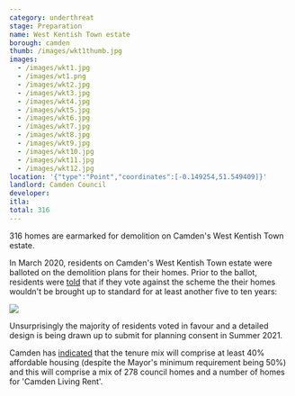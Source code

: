 ```yaml
---
category: underthreat
stage: Preparation
name: West Kentish Town estate 
borough: camden
thumb: /images/wkt1thumb.jpg
images:
  - /images/wkt1.jpg
  - /images/wt1.png
  - /images/wkt2.jpg
  - /images/wkt3.jpg
  - /images/wkt4.jpg
  - /images/wkt5.jpg
  - /images/wkt6.jpg
  - /images/wkt7.jpg
  - /images/wkt8.jpg
  - /images/wkt9.jpg
  - /images/wkt10.jpg
  - /images/wkt11.jpg
  - /images/wkt12.jpg
location: '{"type":"Point","coordinates":[-0.149254,51.549409]}'
landlord: Camden Council
developer:
itla:
total: 316
---
```

316 homes are earmarked for demolition on Camden's West Kentish Town estate.

In March 2020, residents on Camden's West Kentish Town estate were balloted on the demolition plans for their homes.
Prior to the ballot, residents were [told](/images/wtoffer.pdf) that if they vote against the scheme the their homes wouldn't be brought up to standard for at least another five to ten years: 

<img src="/images/wktvote.png" class="img-fluid rounded img-thumbnail">

Unsurprisingly the majority of residents voted in favour and a detailed design is being drawn up to submit for planning consent in Summer 2021.

Camden has [indicated](https://www.camden.gov.uk/documents/20142/0/Landlord+Offer.pdf/3ad1506b-c675-eba6-b346-f542b47a7f1d?t=1581423416504) that the tenure mix will comprise at least 40% affordable housing (despite the Mayor's minimum requirement being 50%) and this will comprise a mix of 278 council homes and a number of homes for 'Camden Living Rent'.
